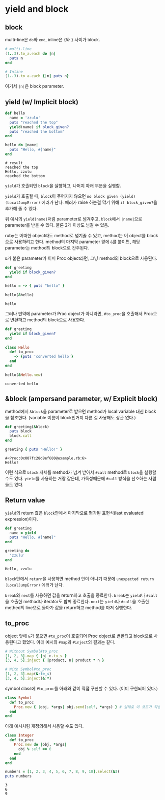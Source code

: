 # yield and block

## block

multi-line은 `do`와 `end`, inline은 `{`와 `}` 사이가 block.

```ruby
# multi-line
(1..3).to_a.each do |n|
  puts n
end

# Inline
(1..3).to_a.each {|n| puts n}
```

여기서 `|n|`은 block parameter.


## yield (w/ Implicit block)

```ruby
def hello
  name = 'zzulu'
  puts "reached the top"
  yield(name) if block_given?
  puts "reached the bottom"
end

hello do |name|
  puts "Hello, #{name}"
end
```

```
# result
reached the top
Hello, zzulu
reached the bottom
```

`yield`가 호출되면 `block`을 실행하고, 나머지 아래 부분을 실행함.

`yield`가 호출될 때, `block`이 주어지지 않으면 `no block given (yield) (LocalJumpError)` 에러가 난다. 에러가 raise 하는걸 막기 위해 `if block_given?`을 추가해 줄 수 있다.

위 예시의 `yield(name)`처럼 parameter로 넘겨주고, `block`에서 `|name|`으로 parameter를 받을 수 있다. 물론 2개 이상도 넘길 수 있음.

ruby는 어떠한 object라도 method로 넘겨줄 수 있고, method는 이 object를 block으로 사용하려고 한다. method의 마지막 parameter 앞에 `&`를 붙이면, 해당 parameter는 method의 block으로 간주된다.

`&`가 붙은 parameter가 이미 Proc object라면, 그냥 method의 block으로 사용된다.

```ruby
def greeting
  yield if block_given?
end
 
hello = -> { puts "hello" }
 
hello(&hello)
```

```
hello
```

그러나 만약에 parameter가 Proc object가 아니라면, `#to_proc`을 호출해서 Proc으로 변환하고 method의 block으로 사용한다.

```ruby
def greeting
  yield if block_given?
end
 
class Hello
  def to_proc
    -> {puts 'converted hello'}
  end
end
 
hello(&Hello.new)
```

```
converted hello
```


## &block (ampersand parameter, w/ Explicit block)

method에서 `&block`을 parameter로 받으면 method가 local variable 대신 block을 참조한다. (variable 이름이 block인거지 다른 걸 사용해도 상관 없다.)

```ruby
def greeting(&block)
  puts block
  block.call
end

greeting { puts "Hello!" }
```

```
#<Proc:0x007fc28d8ef600@example.rb:6>
Hello!
```

이런 식으로 `block` 자체를 method가 넘겨 받아서 `#call` method로 `block`을 실행할 수도 있다. `yield`를 사용하는 거랑 같은데, 가독성때문에 `#call` 방식을 선호하는 사람들도 있다.


## Return value

`yield`의 return 값은 `block`안에서 마지막으로 평가된 표현식(last evaluated expression)이다.

```ruby
def greeting
  name = yield
  puts "Hello, #{name}"
end

greeting do
  'zzulu'
end
```

```
Hello, zzulu
```

`block`안에서 `return`을 사용하면 method 안이 아니기 때문에 `unexpected return (LocalJumpError)` 에러가 난다.

`break`와 `next`를 사용하면 값을 return하고 호출을 종료한다. `break`는 `yield`나 `#call`을 호출한 method나 iterator도 함께 종료한다. `next`는 `yield`나 `#call`을 호출한 methed의 line으로 돌아가 값을 return하고 method를 마저 실행한다.


## to_proc

object 앞에 `&`가 붙으면 `#to_proc`이 호출되어 Proc object로 변환되고 block으로 사용된다고 했었다. 아래 예시의 `#map`과 `#inject`의 결과는 같다.

```ruby
# Without Symbol#to_proc
[1, 2, 3].map { |n| n.to_s }
[3, 4, 5].inject { |product, n| product * n }

# With Symbol#to_proc
[1, 2, 3].map(&:to_s)
[3, 4, 5].inject(&:*)
```

symbol class에 `#to_proc`를 아래와 같이 직접 구현할 수 있다. (이미 구현되어 있다.)

```ruby
class Symbol
  def to_proc
    Proc.new { |obj, *args| obj.send(self, *args) } # 실제로 이 코드가 작성되어 있는건 아닐거다.
  end
end
```

아래 예시처럼 재정의해서 사용할 수도 있다.

```ruby
class Integer
  def to_proc
    Proc.new do |obj, *args|
      obj % self == 0
    end
  end
end

numbers = [1, 2, 3, 4, 5, 6, 7, 8, 9, 10].select(&3)
puts numbers
```

```
3
6
9
```
